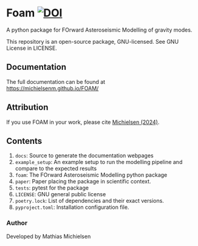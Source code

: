 # Foam [![DOI](https://joss.theoj.org/papers/10.21105/joss.05884/status.svg)](https://doi.org/10.21105/joss.05884)

A python package for FOrward Asteroseismic Modelling of gravity modes.

This repository is an open-source package, GNU-licensed. See GNU License in LICENSE.

## Documentation
The full documentation can be found at https://michielsenm.github.io/FOAM/

## Attribution
If you use FOAM in your work, please cite [Michielsen (2024)](https://doi.org/10.21105/joss.05884).

## Contents

1. `docs`: Source to generate the documentation webpages
2. `example_setup`: An example setup to run the modelling pipeline and compare to the expected results
3. `foam`: The FOrward Asteroseismic Modelling python package
4. `paper`: Paper placing the package in scientific context.
5. `tests`: pytest for the package
6. `LICENSE`: GNU general public license
7. `poetry.lock`: List of dependencies and their exact versions.
8. `pyproject.toml`: Installation configuration file.

### Author
Developed by Mathias Michielsen

